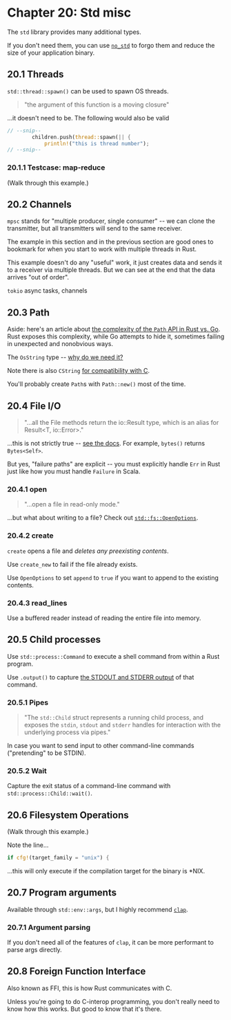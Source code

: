 # Chapter 20: Std misc

The `std` library provides many additional types.

If you don't need them, you can use [`no_std`](https://docs.rust-embedded.org/book/intro/no-std.html) to forgo them and reduce the size of your application binary.

## 20.1 Threads

`std::thread::spawn()` can be used to spawn OS threads.

> "the argument of this function is a moving closure"

...it doesn't need to be. The following would also be valid

```rs
// --snip--
        children.push(thread::spawn(|| {
            println!("this is thread number");
// --snip--
```

### 20.1.1 Testcase: map-reduce

(Walk through this example.)

## 20.2 Channels

`mpsc` stands for "multiple producer, single consumer" -- we can clone the transmitter, but all transmitters will send to the same receiver.

The example in this section and in the previous section are good ones to bookmark for when you start to work with multiple threads in Rust.

This example doesn't do any "useful" work, it just creates data and sends it to a receiver via multiple threads. But we can see at the end that the data arrives "out of order".

`tokio` async tasks, channels

## 20.3 Path

Aside: here's an article about [the complexity of the `Path` API in Rust vs. Go](https://fasterthanli.me/articles/i-want-off-mr-golangs-wild-ride#simple-is-a-lie). Rust exposes this complexity, while Go attempts to hide it, sometimes failing in unexpected and nonobvious ways.

The `OsString` type -- [why do we need it?](https://doc.rust-lang.org/std/ffi/struct.OsString.html)

Note there is also `CString` [for compatibility with C](https://doc.rust-lang.org/std/ffi/struct.CString.html).

You'll probably create `Path`s with `Path::new()` most of the time.

## 20.4 File I/O

> "...all the File methods return the io::Result<T> type, which is an alias for Result<T, io::Error>."

...this is not strictly true -- [see the docs](https://doc.rust-lang.org/std/fs/struct.File.html). For example, `bytes()` returns `Bytes<Self>`.

But yes, "failure paths" are explicit -- you must explicitly handle `Err` in Rust just like how you must handle `Failure` in Scala.

### 20.4.1 open

> "...open a file in read-only mode."

...but what about writing to a file? Check out [`std::fs::OpenOptions`](https://doc.rust-lang.org/std/fs/struct.OpenOptions.html).

### 20.4.2 create

`create` opens a file and _deletes any preexisting contents_.

Use `create_new` to fail if the file already exists.

Use `OpenOptions` to set `append` to `true` if you want to append to the existing contents.

### 20.4.3 read_lines

Use a buffered reader instead of reading the entire file into memory.

## 20.5 Child processes

Use `std::process::Command` to execute a shell command from within a Rust program.

Use `.output()` to capture [the STDOUT and STDERR output](https://doc.rust-lang.org/std/process/struct.Command.html#method.output) of that command.

### 20.5.1 Pipes

> "The `std::Child` struct represents a running child process, and exposes the `stdin`, `stdout` and `stderr` handles for interaction with the underlying process via pipes."

In case you want to send input to other command-line commands ("pretending" to be STDIN).

### 20.5.2 Wait

Capture the exit status of a command-line command with `std::process::Child::wait()`.

## 20.6 Filesystem Operations

(Walk through this example.)

Note the line...

```rs
if cfg!(target_family = "unix") {
```

...this will only execute if the compilation target for the binary is *NIX.

## 20.7 Program arguments

Available through `std::env::args`, but I highly recommend [`clap`](https://docs.rs/clap/latest/clap/#example).

### 20.7.1 Argument parsing

If you don't need all of the features of `clap`, it can be more performant to parse args directly.

## 20.8 Foreign Function Interface

Also known as FFI, this is how Rust communicates with C.

Unless you're going to do C-interop programming, you don't really need to know how this works. But good to know that it's there.